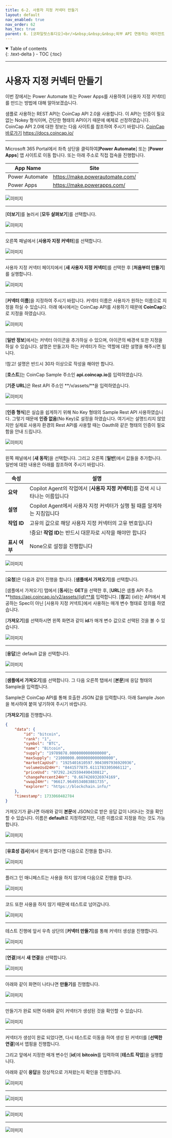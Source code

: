 ```yaml
---
title: 6-2. 사용자 지정 커넥터 만들기
layout: default
nav_enabled: true
nav_order: 62
has_toc: true
parent: 6. [코파일럿스튜디오]<br/>&nbsp;&nbsp;&nbsp;외부 API 연동하는 에이전트
---
```


<details open markdown="block">
  <summary>
    Table of contents
  </summary>
  {: .text-delta }
- TOC
{:toc}
</details>

---

# 사용자 지정 커넥터 만들기

이번 장에서는 Power Automate 또는 Power Apps를 사용하여 [사용자 지정 커넥터]를 만드는 방법에 대해 알아보겠습니다.

샘플로 사용하는 REST API는 CoinCap API 2.0을 사용합니다. 이 API는 인증이 필요 없는 Nokey 형식이며, 간단한 형태의 API이기 때문에 예제로 선정하였습니다.
CoinCap API 2.0에 대한 정보는 다음 사이트를 참조하여 주시기 바랍니다.
[CoinCap 바로가기](https://docs.coincap.io/ "CoinCap API 바로가기") https://docs.coincap.io/

---

Microsoft 365 Portal에서 좌측 상단을 클릭하여[**Power Automate**] 또는 [**Power Apps**] 앱 사이트로 이동 합니다. 또는 아래 주소로 직접 접속을 진행합니다.

|App Name|Site|
|---|---|
|Power Automate| https://make.powerautomate.com/|
|Power Apps| https://make.powerapps.com/|


![이미지](../assets/60/62_00.png)

---

[**더보기**]를 눌러서 [**모두 살펴보기**]를 선택합니다.

![이미지](../assets/60/62_01.png)

---

오른쪽 패널에서 [**사용자 지정 커넥터**]를 선택합니다.

![이미지](../assets/60/62_02.png)

---

사용자 지정 커넥터 페이지에서 [**새 사용자 지정 커넥터**]를 선택한 후 [**처음부터 만들기**]를 실행합니다.

![이미지](../assets/60/62_03.png)

---

[**커넥터 이름**]을 지정하여 주시기 바랍니다. 커넥터 이름은 사용자가 원하는 이름으로 지정을 하실 수 있습니다. 아래 예시에서는 CoinCap API를 사용하기 때문에 **CoinCap**으로 지정을 하였습니다.

![이미지](../assets/60/62_04.png)

---

[**일반 정보**]에서는 커넥터 아이콘을 추가하실 수 있으며, 아이콘의 배경색 또한 지정을 하실 수 있습니다. 설명은 만들고자 하는 커넥터가 하는 역할에 대한 설명을 해주시면 됩니다.

!참고! 설명은 반드시 30자 이상으로 작성을 해야만 합니다.

[**호스트**]는 CoinCap Sample 주소인 **api.coincap.io**를 입력하였습니다.

[**기준 URL**]은 Rest API 주소인 **/v/assets/**을 입력하였습니다. 

![이미지](../assets/60/62_05.png)

---

[**인증 형식**]은 실습을 쉽게하기 위해 No Key 형태의 Sample Rest API 사용하였습니다. 그렇기 때문에 **인증 없음**(No Key)로 설정을 하였습니다. 
여기서는 설명드리지 않았지만 실제로 사용자 환경의 Rest API를 사용할 때는 Oauth와 같은 형태의 인증이 필요함을 안내 드립니다.

![이미지](../assets/60/62_06.png)

---

왼쪽 패널에서 [**새 동작**]을 선택합니다. 그리고 오른쪽 [**일반**]에서 값들을 추가합니다. 일반에 대한 내용은 아래를 참조하여 주시기 바랍니다.

|속성|설명|
|---|---|
|**요약**| Copilot Agent의 작업에서 [**사용자 지정 커넥터**]를 검색 시 나타나는 이름입니다|
|**설명**| Copilot Agent에서 사용자 지정 커넥터가 실행 될 때를 알게하는 지침입니다|
|**작업 ID**| 고유의 값으로 해당 사용자 지정 커넥터의 고유 번호입니다|
||!중요! **작업 ID**는 반드시 대문자로 시작을 해야만 합니다|
|**표시 여부**| None으로 설정을 진행합니다|

![이미지](../assets/60/62_07.png)

---

[**요청**]은 다음과 같이 진행을 합니다. [**샘플에서 가져오기**]를 선택합니다.

[샘플에서 가져오기] 탭에서 [**동사**]는 **GET**을 선택한 후, [**URL**]은 샘플 API 주소 **https://api.coincap.io/v2/assets/{id}**를 입력합니다.
[**참고**] {id}는 API에서 제공하는 Spec이 아닌 [사용자 지정 커넥트]에서 사용하는 매개 변수 형태로 정의를 하였습니다.

[**가져오기**]를 선택하시면 왼쪽 화면과 같이 **id**가 매개 변수 값으로 선택된 것을 볼 수 있습니다.

![이미지](../assets/60/62_09.png)

---

[**응답**]은 default 값을 선택합니다.

![이미지](../assets/60/62_10.png)

---

[**샘플에서 가져오기**]를 선택합니다. 그 다음 오른쯕 탭에서 [**본문**]에 응답 형태의 Sample을 입력합니다.

Sample은 CoinCap API를 통해 호출한 JSON 값을 입력합니다. 아래 Sample Json을 복사하여 붙여 넣기하여 주시기 바랍니다.

[**가져오기**]를 진행합니다.

``` json
{
    "data": {
        "id": "bitcoin",
        "rank": "1",
        "symbol": "BTC",
        "name": "Bitcoin",
        "supply": "19789878.0000000000000000",
        "maxSupply": "21000000.0000000000000000",
        "marketCapUsd": "1925401610597.9043097936920936",
        "volumeUsd24Hr": "8441577875.6111783305066112",
        "priceUsd": "97292.2425594490430812",
        "changePercent24Hr": "0.6674269326974169",
        "vwap24Hr": "96617.9649534083881735",
        "explorer": "https://blockchain.info/"
    },
    "timestamp": 1733060482784
}
```

가져오기가 끝나면 아래와 같이 **본문**에 JSON으로 받은 응답 값이 나타나는 것을 확인할 수 있습니다. 이름은 **default**로 지정하였지만, 다른 이름으로 지정을 하는 것도 가능합니다.

![이미지](../assets/60/62_12.png)

---

[**유효성 검사**]에서 문제가 없다면 다음으로 진행을 합니다.

![이미지](../assets/60/62_13.png)

---

플러그 인 매니페스트는 사용을 하지 않기에 다음으로 진행을 합니다.

![이미지](../assets/60/62_14.png)

---

코드 또한 사용을 하지 않기 때문에 테스트로 넘어갑니다.

![이미지](../assets/60/62_15.png)

---

테스트 진행에 앞서 우측 상단의 [**커넥터 만들기**]를 통해 커넥터 생성을 진행합니다.

![이미지](../assets/60/62_16.png)

---

[**연결**]에서 **새 연결**을 선택합니다.

![이미지](../assets/60/62_17.png)

---

아래와 같이 화면이 나타나면 **만들기**를 진행합니다.

![이미지](../assets/60/62_18.png)

---

만들기가 완료 되면 아래와 같이 커넥터가 생성된 것을 확인할 수 있습니다.

![이미지](../assets/60/62_19.png)

---

커넥터가 생성이 완료 되었다면, 다시 테스트로 이동을 하여 생성 된 커넥터를 [**선택한 연결**]에서 맵핑을 진행합니다. 

그리고 앞에서 지정한 매개 변수인 [**id**]에 **bitcoin**를 입력하여 [**테스트 작업**]을 실행합니다.

아래와 같이 **응답**을 정상적으로 가져왔는지 확인을 진행합니다.

![이미지](../assets/60/62_20.png)

---

![이미지](../assets/60/62_21.png)

---

![이미지](../assets/60/62_22.png)

---

![이미지](../assets/60/62_23.png)